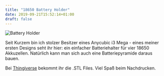```yaml
---
title: "18650 Battery Holder"
date: 2019-09-21T15:52:14+01:00
draft: false
---
```


![Battery Holder](/images/18650_battery_holder.png)

Seit Kurzem bin ich stolzer Besitzer eines Anycubic i3 Mega - eines meiner ersten Designs seht ihr hier: ein einfacher Batteriehalter für vier 18650 Akkuzellen. Natürlich kann man sich auch eine Batteriepyramide daraus bauen.

Bei [Thingiverse](https://www.thingiverse.com/thing:3851771) bekommt ihr die .STL Files. Viel Spaß beim Nachdrucken.

